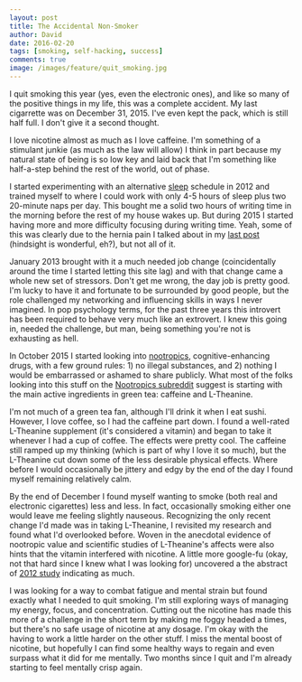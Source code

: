 ```yaml
---
layout: post
title: The Accidental Non-Smoker
author: David
date: 2016-02-20
tags: [smoking, self-hacking, success]
comments: true
image: /images/feature/quit_smoking.jpg
---
```


I quit smoking this year (yes, even the electronic ones), and like so many of
the positive things in my life, this was a complete accident. My last cigarrette
was on December 31, 2015. I've even kept the pack, which is still half full. I
don't give it a second thought.

I love nicotine almost as much as I love caffeine. I'm something of a stimulant
junkie (as much as the law will allow) I think in part because my natural state
of being is so low key and laid back that I'm something like half-a-step behind
the rest of the world, out of phase.

I started experimenting with an alternative [sleep](/tags/#sleep) schedule in
2012 and trained myself to where I could work with only 4-5 hours of sleep plus
two 20-minute naps per day. This bought me a solid two hours of writing time in
the morning before the rest of my house wakes up. But during 2015 I started
having more and more difficulty focusing during writing time. Yeah, some of this
was clearly due to the hernia pain I talked about in my
[last post](/2016/01/10/getting-back-into-it/) (hindsight is wonderful, eh?),
but not all of it.

January 2013 brought with it a much needed job change (coincidentally around the
time I started letting this site lag) and with that change came a whole new set
of stressors. Don't get me wrong, the day job is pretty good. I'm lucky to have
it and fortunate to be surrounded by good people, but the role challenged my
networking and influencing skills in ways I never imagined. In pop psychology
terms, for the past three years this introvert has been required to behave very
much like an extrovert. I knew this going in, needed the challenge, but man,
being something you're not is exhausting as hell.

In October 2015 I started looking into
[nootropics](https://en.wikipedia.org/wiki/Nootropic), cognitive-enhancing
drugs, with a few ground rules: 1) no illegal substances, and 2) nothing I would
be embarrassed or ashamed to share publicly. What most of the folks looking into
this stuff on the [Nootropics subreddit](https://www.reddit.com/r/Nootropics/)
suggest is starting with the main active ingredients in green tea: caffeine and
L-Theanine.

I'm not much of a green tea fan, although I'll drink it when I eat sushi.
However, I love coffee, so I had the caffeine part down. I found a well-rated
L-Theanine supplement (it's considered a vitamin) and began to take it whenever
I had a cup of coffee. The effects were pretty cool. The caffeine still ramped
up my thinking (which is part of why I love it so much), but the L-Theanine cut
down some of the less desirable physical effects. Where before I would
occasionally be jittery and edgy by the end of the day I found myself remaining
relatively calm.

By the end of December I found myself wanting to smoke (both real and electronic
cigarettes) less and less. In fact, occasionally smoking either one would leave
me feeling slightly nauseous. Recognizing the only recent change I'd made was in
taking L-Theanine, I revisited my research and found what I'd overlooked before.
Woven in the anecdotal evidence of nootropic value and scientific studies of
L-Theanine's affects were also hints that the vitamin interfered with nicotine.
A little more google-fu (okay, not that hard since I knew what I was looking
for) uncovered a the abstract of
[2012 study](http://www.ncbi.nlm.nih.gov/pubmed/23233221) indicating as much.

I was looking for a way to combat fatigue and mental strain but found exactly
what I needed to quit smoking. I'm still exploring ways of managing my energy,
focus, and concentration. Cutting out the nicotine has made this more of a
challenge in the short term by making me foggy headed a times, but there's no
safe usage of nicotine at any dosage. I'm okay with the having to work a little
harder on the other stuff. I miss the mental boost of nicotine, but hopefully I
can find some healthy ways to regain and even surpass what it did for me
mentally. Two months since I quit and I'm already starting to feel mentally
crisp again.
